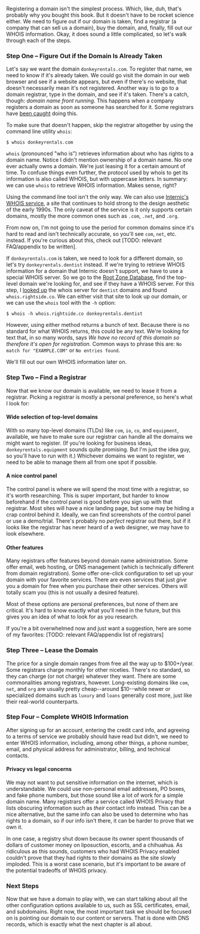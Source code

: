 Registering a domain isn't the simplest process. Which, like, duh, that's probably why you bought this book. But it doesn't have to be rocket science either. We need to figure out if our domain is taken, find a registrar (a company that can sell us a domain), buy the domain, and, finally, fill out our WHOIS information. Okay, it does sound a little complicated, so let's walk through each of the steps.

### Step One – Figure Out if the Domain Is Already Taken

Let's say we want the domain `donkeyrentals.com`. To register that name, we need to know if it's already taken. We could go visit the domain in our web browser and see if a website appears, but even if there's no website, that doesn't necessarily mean it's not registered. Another way is to go to a domain registrar, type in the domain, and see if it's taken. There's a catch, though: _domain name front running_. This happens when a company registers a domain as soon as someone has searched for it. Some registrars have [been caught](http://www.domainstate.com/industry-news-6/beware-dont-search-for-names-at-networksolutions-c-85864.html?s=) doing this.

To make sure that doesn't happen, skip the registrar altogether by using the command line utility `whois`:

```shell
$ whois donkeyrentals.com
```

`whois` (pronounced "who is") retrieves information about who has rights to a domain name. Notice I didn't mention ownership of a domain name. No one ever actually owns a domain. We're just leasing it for a certain amount of time. To confuse things even further, the protocol used by whois to get its information is also called WHOIS, but with uppercase letters. In summary: we can use `whois` to retrieve WHOIS information. Makes sense, right?

Using the command line tool isn't the only way. We can also use [Internic's WHOIS service](http://www.internic.net/whois.html), a site that continues to hold strong to the design aesthetic of the early 1990s. The only caveat of the service is it only supports certain domains, mostly the more common ones such as `.com`, `.net`, and `.org`.

From now on, I'm not going to use the period for common domains since it's hard to read and isn't technically accurate, so you'll see `com`, `net`, etc. instead. If you're curious about this, check out [TODO: relevant FAQ/appendix to be written].

If `donkeyrentals.com` is taken, we need to look for a different domain, so let's try `donkeyrentals.dentist` instead. If we're trying to retrieve WHOIS information for a domain that Internic doesn't support, we have to use a special WHOIS server. So we go to the [Root Zone Database](https://www.iana.org/domains/root/db), find the top-level domain we're looking for, and see if they have a WHOIS server. For this step, I [looked up](https://www.iana.org/domains/root/db/dentist.html) the whois server for `dentist` domains and found `whois.rightside.co`. We can either visit that site to look up our domain, or we can use the `whois` tool with the `-h` option:

```shell
$ whois -h whois.rightside.co donkeyrentals.dentist
```

However, using either method returns a bunch of text. Because there is no standard for what WHOIS returns, this could be any text. We're looking for text that, in so many words, says _We have no record of this domain so therefore it's open for registration._ Common ways to phrase this are: `No match for "EXAMPLE.COM"` or `No entries found`.

We'll fill out our own WHOIS information later on.

### Step Two – Find a Registrar

Now that we know our domain is available, we need to lease it from a registrar. Picking a registrar is mostly a personal preference, so here's what I look for:

#### Wide selection of top-level domains

With so many top-level domains (TLDs) like `com`, `io`, `co`, and `equipment`, available, we have to make sure our registrar can handle all the domains we might want to register. (If you're looking for business ideas, `donkeyrentals.equipment` sounds quite promising. But I'm just the idea guy, so you'll have to run with it.) Whichever domains we want to register, we need to be able to manage them all from one spot if possible.

#### A nice control panel

The control panel is where we will spend the most time with a registrar, so it's worth researching. This is super important, but harder to know beforehand if the control panel is good before you sign up with that registrar. Most sites will have a nice landing page, but some may be hiding a crap control behind it. Ideally, we can find screenshots of the control panel or use a demo/trial. There's probably no _perfect_ registrar out there, but if it looks like the registrar has never heard of a web designer, we may have to look elsewhere.

#### Other features

Many registrars offer features beyond domain name administration. Some offer email, web hosting, or DNS management (which is technically different from domain registration). Some offer one-click configuration to set up your domain with your favorite services. There are even services that just _give_ you a domain for free when you purchase their other services. Others will totally scam you (this is not usually a desired feature).

Most of these options are personal preferences, but none of them are critical. It's hard to know exactly what you'll need in the future, but this gives you an idea of what to look for as you research.

If you're a bit overwhelmed now and just want a suggestion, here are some of my favorites: [TODO: relevant FAQ/appendix list of registrars]

### Step Three – Lease the Domain

The price for a single domain ranges from free all the way up to $100+/year. Some registrars charge monthly for other niceties. There's no standard, so they can charge (or not charge) whatever they want. There are some commonalities among registrars, however. Long-existing domains like `com`, `net`, and `org` are usually pretty cheap--around $10--while newer or specialized domains such as `luxury` and `loans` generally cost more, just like their real-world counterparts.

### Step Four – Complete WHOIS Information

After signing up for an account, entering the credit card info, and agreeing to a terms of service we probably should have read but didn't, we need to enter WHOIS information, including, among other things, a phone number, email, and physical address for administrator, billing, and technical contacts.

#### Privacy vs legal concerns

We may not want to put sensitive information on the internet, which is understandable. We could use non-personal email addresses, PO boxes, and fake phone numbers, but those sound like a lot of work for a simple domain name. Many registrars offer a service called WHOIS Privacy that lists obscuring information such as _their_ contact info instead. This can be a nice alternative, but the same info can also be used to determine who has rights to a domain, so if our info isn't there, it can be harder to prove that we own it.

In one case, a registry shut down because its owner spent thousands of dollars of customer money on liposuction, escorts, and a chihuahua. As ridiculous as this sounds, customers who had WHOIS Privacy enabled couldn't prove that they had rights to their domains as the site slowly imploded. This is a worst case scenario, but it's important to be aware of the potential tradeoffs of WHOIS privacy.

### Next Steps

Now that we have a domain to play with, we can start talking about all the other configuration options available to us, such as SSL certificates, email, and subdomains. Right now, the most important task we should be focused on is pointing our domain to our content or servers. That is done with DNS records, which is exactly what the next chapter is all about.
